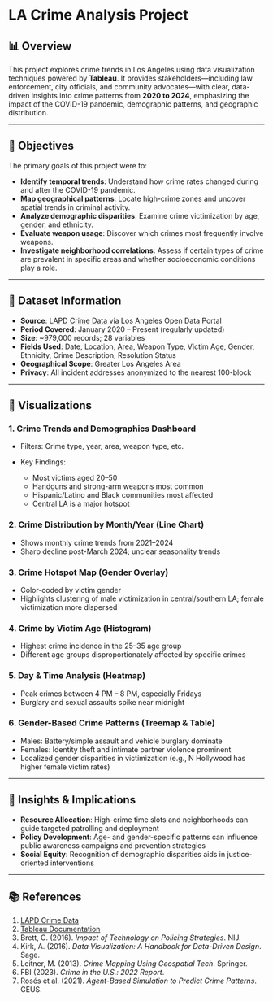 # LA Crime Analysis Project

## 📊 Overview

This project explores crime trends in Los Angeles using data visualization techniques powered by **Tableau**. It provides stakeholders—including law enforcement, city officials, and community advocates—with clear, data-driven insights into crime patterns from **2020 to 2024**, emphasizing the impact of the COVID-19 pandemic, demographic patterns, and geographic distribution.

---

## 🧭 Objectives

The primary goals of this project were to:

* **Identify temporal trends**: Understand how crime rates changed during and after the COVID-19 pandemic.
* **Map geographical patterns**: Locate high-crime zones and uncover spatial trends in criminal activity.
* **Analyze demographic disparities**: Examine crime victimization by age, gender, and ethnicity.
* **Evaluate weapon usage**: Discover which crimes most frequently involve weapons.
* **Investigate neighborhood correlations**: Assess if certain types of crime are prevalent in specific areas and whether socioeconomic conditions play a role.

---

## 📁 Dataset Information

* **Source**: [LAPD Crime Data](https://catalog.data.gov/dataset/crime-data-from-2020-to-present) via Los Angeles Open Data Portal
* **Period Covered**: January 2020 – Present (regularly updated)
* **Size**: \~979,000 records; 28 variables
* **Fields Used**: Date, Location, Area, Weapon Type, Victim Age, Gender, Ethnicity, Crime Description, Resolution Status
* **Geographical Scope**: Greater Los Angeles Area
* **Privacy**: All incident addresses anonymized to the nearest 100-block

---

## 📌 Visualizations

### 1. **Crime Trends and Demographics Dashboard**

* Filters: Crime type, year, area, weapon type, etc.
* Key Findings:

  * Most victims aged 20–50
  * Handguns and strong-arm weapons most common
  * Hispanic/Latino and Black communities most affected
  * Central LA is a major hotspot

### 2. **Crime Distribution by Month/Year (Line Chart)**

* Shows monthly crime trends from 2021–2024
* Sharp decline post-March 2024; unclear seasonality trends

### 3. **Crime Hotspot Map (Gender Overlay)**

* Color-coded by victim gender
* Highlights clustering of male victimization in central/southern LA; female victimization more dispersed

### 4. **Crime by Victim Age (Histogram)**

* Highest crime incidence in the 25–35 age group
* Different age groups disproportionately affected by specific crimes

### 5. **Day & Time Analysis (Heatmap)**

* Peak crimes between 4 PM – 8 PM, especially Fridays
* Burglary and sexual assaults spike near midnight

### 6. **Gender-Based Crime Patterns (Treemap & Table)**

* Males: Battery/simple assault and vehicle burglary dominate
* Females: Identity theft and intimate partner violence prominent
* Localized gender disparities in victimization (e.g., N Hollywood has higher female victim rates)

---

## 🧠 Insights & Implications

* **Resource Allocation**: High-crime time slots and neighborhoods can guide targeted patrolling and deployment
* **Policy Development**: Age- and gender-specific patterns can influence public awareness campaigns and prevention strategies
* **Social Equity**: Recognition of demographic disparities aids in justice-oriented interventions

---

## 📚 References

1. [LAPD Crime Data](https://catalog.data.gov/dataset/crime-data-from-2020-to-present)
2. [Tableau Documentation](https://help.tableau.com/current/pro/desktop/en-us/gettingstarted_overview.htm)
3. Brett, C. (2016). *Impact of Technology on Policing Strategies*. NIJ.
4. Kirk, A. (2016). *Data Visualization: A Handbook for Data-Driven Design*. Sage.
5. Leitner, M. (2013). *Crime Mapping Using Geospatial Tech*. Springer.
6. FBI (2023). *Crime in the U.S.: 2022 Report*.
7. Rosés et al. (2021). *Agent-Based Simulation to Predict Crime Patterns*. CEUS.
